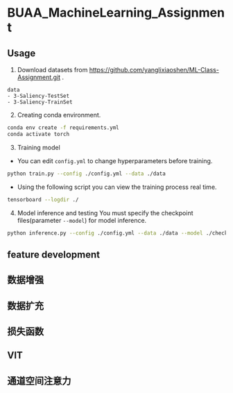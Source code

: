 # BUAA_MachineLearning_Assignment

## Usage
1. Download datasets from https://github.com/yanglixiaoshen/ML-Class-Assignment.git .
```
data
- 3-Saliency-TestSet
- 3-Saliency-TrainSet
```
2. Creating conda environment.
```bash
conda env create -f requirements.yml
conda activate torch
```
3. Training model 
- You can edit `config.yml` to change hyperparameters before training.
```bash
python train.py --config ./config.yml --data ./data 
``` 
- Using the following script you can view the training process real time.
```bash
tensorboard --logdir ./
```

4. Model inference and testing
You must specify the checkpoint files(parameter `--model`) for model inference.
```bash
python inference.py --config ./config.yml --data ./data --model ./checkpoint/checkpoint_epoch1.pth
```

## feature development

## 数据增强

## 数据扩充

## 损失函数

## VIT

## 通道空间注意力



